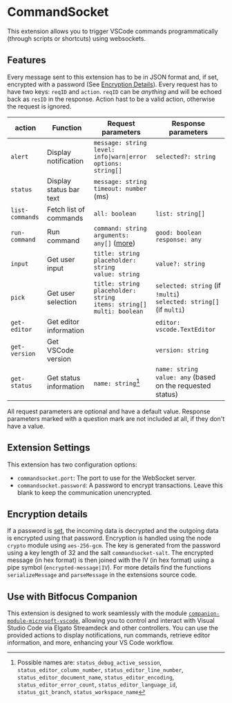 # CommandSocket

This extension allows you to trigger VSCode commands programmatically (through scripts or shortcuts) using websockets.

## Features

Every message sent to this extension has to be in JSON format and, if set, encrypted with a password (See [Encryption Details](#encryption-details)).
Every request has to have two keys: `reqID` and `action`.
`reqID` can be _anything_ and will be echoed back as `resID` in the response.
Action hast to be a valid action, otherwise the request is ignored.

| action          | Function                | Request parameters                                                                                       | Response parameters                                                    |
| --------------- | ----------------------- | -------------------------------------------------------------------------------------------------------- | ---------------------------------------------------------------------- |
| `alert`         | Display notification    | `message: string`<br/>`level: info\|warn\|error`<br/>`options: string[]`                                 | `selected?: string`                                                    |
| `status`        | Display status bar text | `message: string`<br/>`timeout: number` (ms)                                                             |                                                                        |
| `list-commands` | Fetch list of commands  | `all: boolean`<br/>                                                                                      | `list: string[]`                                                       |
| `run-command`   | Run command             | `command: string`<br/>`arguments: any[]` ([more](https://code.visualstudio.com/api/references/commands)) | `good: boolean`<br/>`response: any`                                    |
| `input`         | Get user input          | `title: string`<br/>`placeholder: string`<br/>`value: string`                                            | `value?: string`                                                       |
| `pick`          | Get user selection      | `title: string`<br/>`placeholder: string`<br/>`items: string[]`<br/>`multi: boolean`                     | `selected: string` (if `!multi`)<br/>`selected: string[]` (if `multi`) |
| `get-editor`    | Get editor information  |                                                                                                          | `editor: vscode.TextEditor`                                            |
| `get-version`   | Get VSCode version      |                                                                                                          | `version: string`                                                      |
| `get-status`    | Get status information  | `name: string`[^1]                                                                                       | `name: string`<br/>`value: any` (based on the requested status)        |

All request parameters are optional and have a default value.
Response parameters marked with a question mark are not included at all, if they don't have a value.

[^1]: Possible names are: `status_debug_active_session`, `status_editor_column_number`, `status_editor_line_number`, `status_editor_document_name`, `status_editor_encoding`, `status_editor_error_count`, `status_editor_language_id`, `status_git_branch`, `status_workspace_name`

## Extension Settings

This extension has two configuration options:

- `commandsocket.port`: The port to use for the WebSocket server.
- `commandsocket.password`: A password to encrypt transactions. Leave this blank to keep the communication unencrypted.

## Encryption details

If a password is [set](#extension-settings), the incoming data is decrypted and the outgoing data is encrypted using that password.
Encryption is handled using the node `crypto` module using `aes-256-gcm`.
The key is generated from the password using a key length of 32 and the salt `commandsocket-salt`.
The encrypted message (in hex format) is then joined with the IV (in hex format) using a pipe symbol (`encrypted-message|IV`).
For more details find the functions `serializeMessage` and `parseMessage` in the extensions source code.

## Use with Bitfocus Companion

This extension is designed to work seamlessly with the module [`companion-module-microsoft-vscode`](https://github.com/bitfocus/companion-module-microsoft-vscode), allowing you to control and interact with Visual Studio Code via Elgato Streamdeck and other controllers. You can use the provided actions to display notifications, run commands, retrieve editor information, and more, enhancing your VS Code workflow.

